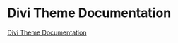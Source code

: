 # Divi Theme Documentation
[Divi Theme Documentation](https://www.elegantthemes.com/documentation/divi/)
